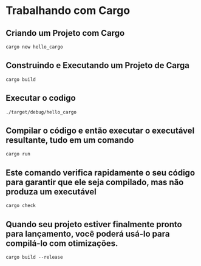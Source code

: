 # Trabalhando com Cargo

## Criando um Projeto com Cargo
```
cargo new hello_cargo
````

## Construindo e Executando um Projeto de Carga
```
cargo build
```

## Executar o codigo
```
./target/debug/hello_cargo
```

## Compilar o código e então executar o executável resultante, tudo em um comando
```
cargo run
```
## Este comando verifica rapidamente o seu código para garantir que ele seja compilado, mas não produza um executável
```
cargo check
```

##  Quando seu projeto estiver finalmente pronto para lançamento, você poderá usá-lo para compilá-lo com otimizações. 
```
cargo build --release
```

